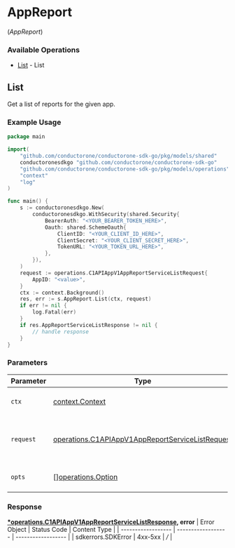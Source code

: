 # AppReport
(*AppReport*)

### Available Operations

* [List](#list) - List

## List

Get a list of reports for the given app.

### Example Usage

```go
package main

import(
	"github.com/conductorone/conductorone-sdk-go/pkg/models/shared"
	conductoronesdkgo "github.com/conductorone/conductorone-sdk-go"
	"github.com/conductorone/conductorone-sdk-go/pkg/models/operations"
	"context"
	"log"
)

func main() {
    s := conductoronesdkgo.New(
        conductoronesdkgo.WithSecurity(shared.Security{
            BearerAuth: "<YOUR_BEARER_TOKEN_HERE>",
            Oauth: shared.SchemeOauth{
                ClientID: "<YOUR_CLIENT_ID_HERE>",
                ClientSecret: "<YOUR_CLIENT_SECRET_HERE>",
                TokenURL: "<YOUR_TOKEN_URL_HERE>",
            },
        }),
    )
    request := operations.C1APIAppV1AppReportServiceListRequest{
        AppID: "<value>",
    }
    ctx := context.Background()
    res, err := s.AppReport.List(ctx, request)
    if err != nil {
        log.Fatal(err)
    }
    if res.AppReportServiceListResponse != nil {
        // handle response
    }
}
```

### Parameters

| Parameter                                                                                                                | Type                                                                                                                     | Required                                                                                                                 | Description                                                                                                              |
| ------------------------------------------------------------------------------------------------------------------------ | ------------------------------------------------------------------------------------------------------------------------ | ------------------------------------------------------------------------------------------------------------------------ | ------------------------------------------------------------------------------------------------------------------------ |
| `ctx`                                                                                                                    | [context.Context](https://pkg.go.dev/context#Context)                                                                    | :heavy_check_mark:                                                                                                       | The context to use for the request.                                                                                      |
| `request`                                                                                                                | [operations.C1APIAppV1AppReportServiceListRequest](../../pkg/models/operations/c1apiappv1appreportservicelistrequest.md) | :heavy_check_mark:                                                                                                       | The request object to use for the request.                                                                               |
| `opts`                                                                                                                   | [][operations.Option](../../pkg/models/operations/option.md)                                                             | :heavy_minus_sign:                                                                                                       | The options for this request.                                                                                            |


### Response

**[*operations.C1APIAppV1AppReportServiceListResponse](../../pkg/models/operations/c1apiappv1appreportservicelistresponse.md), error**
| Error Object       | Status Code        | Content Type       |
| ------------------ | ------------------ | ------------------ |
| sdkerrors.SDKError | 4xx-5xx            | */*                |
